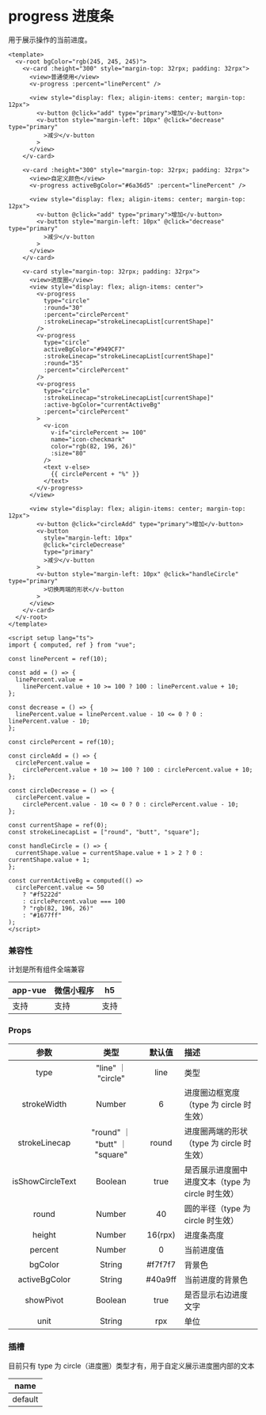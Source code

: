 # progress 进度条

<webview url="/pages/show/progress"></webview>

用于展示操作的当前进度。

```vue
<template>
  <v-root bgColor="rgb(245, 245, 245)">
    <v-card :height="300" style="margin-top: 32rpx; padding: 32rpx">
      <view>普通使用</view>
      <v-progress :percent="linePercent" />

      <view style="display: flex; aligin-items: center; margin-top: 12px">
        <v-button @click="add" type="primary">增加</v-button>
        <v-button style="margin-left: 10px" @click="decrease" type="primary"
          >减少</v-button
        >
      </view>
    </v-card>

    <v-card :height="300" style="margin-top: 32rpx; padding: 32rpx">
      <view>自定义颜色</view>
      <v-progress activeBgColor="#6a36d5" :percent="linePercent" />

      <view style="display: flex; aligin-items: center; margin-top: 12px">
        <v-button @click="add" type="primary">增加</v-button>
        <v-button style="margin-left: 10px" @click="decrease" type="primary"
          >减少</v-button
        >
      </view>
    </v-card>

    <v-card style="margin-top: 32rpx; padding: 32rpx">
      <view>进度圈</view>
      <view style="display: flex; align-items: center">
        <v-progress
          type="circle"
          :round="30"
          :percent="circlePercent"
          :strokeLinecap="strokeLinecapList[currentShape]"
        />
        <v-progress
          type="circle"
          activeBgColor="#949CF7"
          :strokeLinecap="strokeLinecapList[currentShape]"
          :round="35"
          :percent="circlePercent"
        />
        <v-progress
          type="circle"
          :strokeLinecap="strokeLinecapList[currentShape]"
          :active-bgColor="currentActiveBg"
          :percent="circlePercent"
        >
          <v-icon
            v-if="circlePercent >= 100"
            name="icon-checkmark"
            color="rgb(82, 196, 26)"
            :size="80"
          />
          <text v-else>
            {{ circlePercent + "%" }}
          </text>
        </v-progress>
      </view>

      <view style="display: flex; aligin-items: center; margin-top: 12px">
        <v-button @click="circleAdd" type="primary">增加</v-button>
        <v-button
          style="margin-left: 10px"
          @click="circleDecrease"
          type="primary"
          >减少</v-button
        >
        <v-button style="margin-left: 10px" @click="handleCircle" type="primary"
          >切换两端的形状</v-button
        >
      </view>
    </v-card>
  </v-root>
</template>

<script setup lang="ts">
import { computed, ref } from "vue";

const linePercent = ref(10);

const add = () => {
  linePercent.value =
    linePercent.value + 10 >= 100 ? 100 : linePercent.value + 10;
};

const decrease = () => {
  linePercent.value = linePercent.value - 10 <= 0 ? 0 : linePercent.value - 10;
};

const circlePercent = ref(10);

const circleAdd = () => {
  circlePercent.value =
    circlePercent.value + 10 >= 100 ? 100 : circlePercent.value + 10;
};

const circleDecrease = () => {
  circlePercent.value =
    circlePercent.value - 10 <= 0 ? 0 : circlePercent.value - 10;
};

const currentShape = ref(0);
const strokeLinecapList = ["round", "butt", "square"];

const handleCircle = () => {
  currentShape.value = currentShape.value + 1 > 2 ? 0 : currentShape.value + 1;
};

const currentActiveBg = computed(() =>
  circlePercent.value <= 50
    ? "#f5222d"
    : circlePercent.value === 100
    ? "rgb(82, 196, 26)"
    : "#1677ff"
);
</script>
```

### 兼容性

计划是所有组件全端兼容

| app-vue | 微信小程序 | h5   |
| ------- | ---------- | ---- |
| 支持    | 支持       | 支持 |

### Props

|       参数       |             类型              | 默认值  | 描述                                              |
| :--------------: | :---------------------------: | :-----: | :------------------------------------------------ |
|       type       |      "line" ｜ "circle"       |  line   | 类型                                              |
|   strokeWidth    |            Number             |    6    | 进度圈边框宽度 （type 为 circle 时生效）          |
|  strokeLinecap   | "round" ｜ "butt" ｜ "square" |  round  | 进度圈两端的形状（type 为 circle 时生效）         |
| isShowCircleText |            Boolean            |  true   | 是否展示进度圈中进度文本（type 为 circle 时生效） |
|      round       |            Number             |   40    | 圆的半径（type 为 circle 时生效）                 |
|      height      |            Number             | 16(rpx) | 进度条高度                                        |
|     percent      |            Number             |    0    | 当前进度值                                        |
|     bgColor      |            String             | #f7f7f7 | 背景色                                            |
|  activeBgColor   |            String             | #40a9ff | 当前进度的背景色                                  |
|    showPivot     |            Boolean            |  true   | 是否显示右边进度文字                              |
|       unit       |            String             |   rpx   | 单位                                              |

### 插槽

目前只有 type 为 circle（进度圈）类型才有，用于自定义展示进度圈内部的文本

| name    |
| ------- |
| default |
